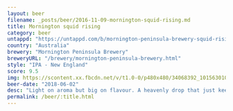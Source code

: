 ```yaml
---
layout: beer
filename: _posts/beer/2016-11-09-mornington-squid-rising.md
title: Mornington squid rising
category: beer
untappd: "https://untappd.com/b/mornington-peninsula-brewery-squid-rising/2314109"
country: "Australia"
brewery: "Mornington Peninsula Brewery"
breweryURL: "/brewery/mornington-peninsula-brewery.html"
style: "IPA - New England"
score: 9.5
img: https://scontent.xx.fbcdn.net/v/t1.0-0/p480x480/34068392_10156301084298745_3668028394362109952_n.jpg?_nc_cat=106&_nc_ht=scontent.xx&oh=a98bae918f89f1b5c80d7fd280b4f29f&oe=5C81C454
beer-date: "2018-06-02"
desc: "Light on aroma but big on flavour. A heavenly drop that just keeps you coming back for more. In under 15 minutes the delicious liquid was gone and then I felt as if something was now missing from my life. I know I could buy another can but right now"
permalink: /beer/:title.html
---
```


